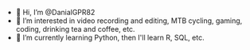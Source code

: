 - 👋 Hi, I’m @DanialGPR82
- 👀 I’m interested in video recording and editing, MTB cycling, gaming, coding, drinking tea and coffee, etc.
- 🌱 I’m currently learning Python, then I'll learn R, SQL, etc.

<!---
DanialGPR82/DanialGPR82 is a ✨ special ✨ repository because its `README.md` (this file) appears on your GitHub profile.
You can click the Preview link to take a look at your changes.
--->
